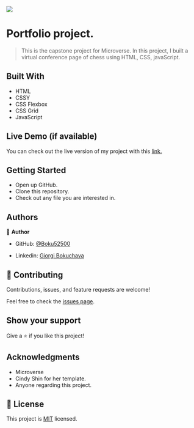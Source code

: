 ![](https://img.shields.io/badge/Microverse-blueviolet)

# Portfolio project.

> This is the capstone project for Microverse. In this project, I built a virtual conference page of chess using HTML, CSS, javaScript.

## Built With

- HTML
- CSSY
- CSS Flexbox
- CSS Grid
- JavaScript

## Live Demo (if available)

You can check out the live version of my project with this [link.](https://boku52500.github.io/Capstone-project-1/)

## Getting Started

- Open up GitHub.
- Clone this repository.
- Check out any file you are interested in.

## Authors

👤 **Author**

- GitHub: [@Boku52500](https://github.com/Boku52500)

- Linkedin: [Giorgi Bokuchava](https://www.linkedin.com/in/giorgi-bokuchava-430252240/)



## 🤝 Contributing

Contributions, issues, and feature requests are welcome!

Feel free to check the [issues page](../../issues/).

## Show your support

Give a ⭐️ if you like this project!

## Acknowledgments

- Microverse
- Cindy Shin for her template.
- Anyone regarding this project.

## 📝 License

This project is [MIT](./LICENSE) licensed.
